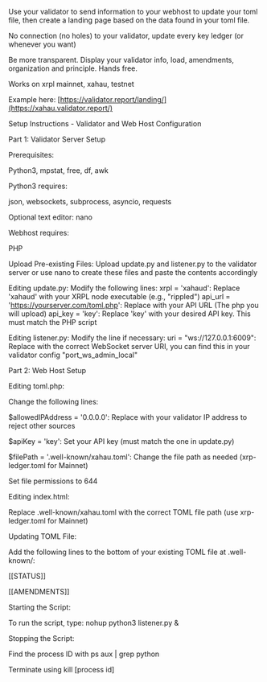 Use your validator to send information to your webhost to update your toml file, then create a landing page based on the data found in your toml file.

No connection (no holes) to your validator, update every key ledger (or whenever you want)

Be more transparent. Display your validator info, load, amendments, organization and principle. Hands free.

Works on xrpl mainnet, xahau, testnet

Example here: [https://validator.report/landing/](https://xahau.validator.report/)




Setup Instructions - Validator and Web Host Configuration



Part 1: Validator Server Setup

Prerequisites:

Python3, mpstat, free, df, awk

Python3 requires:

json, websockets, subprocess, asyncio, requests

Optional text editor: nano

Webhost requires:

PHP


Upload Pre-existing Files: Upload update.py and listener.py to the validator server or use nano to create these files and paste the contents accordingly

Editing update.py:
Modify the following lines:
xrpl = 'xahaud': Replace 'xahaud' with your XRPL node executable (e.g., "rippled")
api_url = 'https://yourserver.com/toml.php': Replace with your API URL (The php you will upload)
api_key = 'key': Replace 'key' with your desired API key. This must match the PHP script

Editing listener.py:
Modify the line if necessary:
uri = "ws://127.0.0.1:6009": Replace with the correct WebSocket server URI, you can find this in your validator config "port_ws_admin_local"




Part 2: Web Host Setup

Editing toml.php:

Change the following lines:

$allowedIPAddress = '0.0.0.0': Replace with your validator IP address to reject other sources

$apiKey = 'key': Set your API key (must match the one in update.py)

$filePath = '.well-known/xahau.toml': Change the file path as needed (xrp-ledger.toml for Mainnet)

Set file permissions to 644


Editing index.html:

Replace .well-known/xahau.toml with the correct TOML file path (use xrp-ledger.toml for Mainnet)


Updating TOML File:

Add the following lines to the bottom of your existing TOML file at .well-known/:


[[STATUS]]

[[AMENDMENTS]]

Starting the Script:

To run the script, type: nohup python3 listener.py &


Stopping the Script:

Find the process ID with ps aux | grep python

Terminate using kill [process id]
